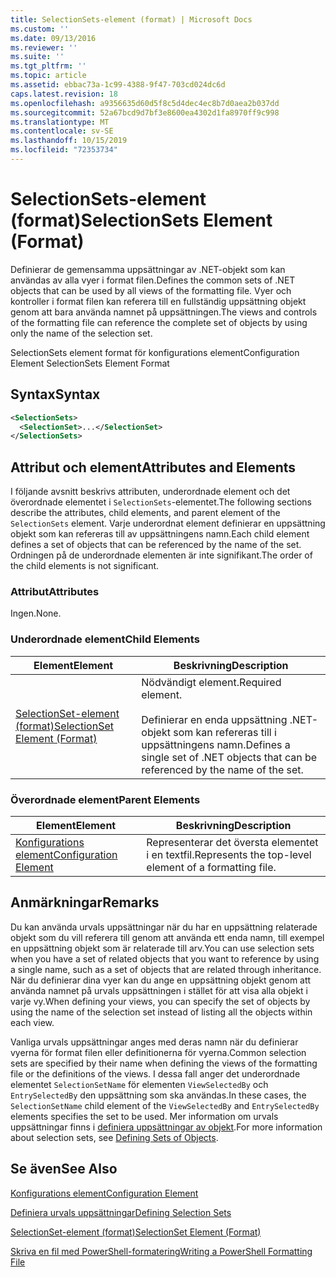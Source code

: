 ```yaml
---
title: SelectionSets-element (format) | Microsoft Docs
ms.custom: ''
ms.date: 09/13/2016
ms.reviewer: ''
ms.suite: ''
ms.tgt_pltfrm: ''
ms.topic: article
ms.assetid: ebbac73a-1c99-4388-9f47-703cd024dc6d
caps.latest.revision: 18
ms.openlocfilehash: a9356635d60d5f8c5d4dec4ec8b7d0aea2b037dd
ms.sourcegitcommit: 52a67bcd9d7bf3e8600ea4302d1fa8970ff9c998
ms.translationtype: MT
ms.contentlocale: sv-SE
ms.lasthandoff: 10/15/2019
ms.locfileid: "72353734"
---
```

# <a name="selectionsets-element-format"></a><span data-ttu-id="90278-102">SelectionSets-element (format)</span><span class="sxs-lookup"><span data-stu-id="90278-102">SelectionSets Element (Format)</span></span>

<span data-ttu-id="90278-103">Definierar de gemensamma uppsättningar av .NET-objekt som kan användas av alla vyer i format filen.</span><span class="sxs-lookup"><span data-stu-id="90278-103">Defines the common sets of .NET objects that can be used by all views of the formatting file.</span></span> <span data-ttu-id="90278-104">Vyer och kontroller i format filen kan referera till en fullständig uppsättning objekt genom att bara använda namnet på uppsättningen.</span><span class="sxs-lookup"><span data-stu-id="90278-104">The views and controls of the formatting file can reference the complete set of objects by using only the name of the selection set.</span></span>

<span data-ttu-id="90278-105">SelectionSets element format för konfigurations element</span><span class="sxs-lookup"><span data-stu-id="90278-105">Configuration Element SelectionSets Element Format</span></span>

## <a name="syntax"></a><span data-ttu-id="90278-106">Syntax</span><span class="sxs-lookup"><span data-stu-id="90278-106">Syntax</span></span>

```xml
<SelectionSets>
  <SelectionSet>...</SelectionSet>
</SelectionSets>
```

## <a name="attributes-and-elements"></a><span data-ttu-id="90278-107">Attribut och element</span><span class="sxs-lookup"><span data-stu-id="90278-107">Attributes and Elements</span></span>

<span data-ttu-id="90278-108">I följande avsnitt beskrivs attributen, underordnade element och det överordnade elementet i `SelectionSets`-elementet.</span><span class="sxs-lookup"><span data-stu-id="90278-108">The following sections describe the attributes, child elements, and parent element of the `SelectionSets` element.</span></span> <span data-ttu-id="90278-109">Varje underordnat element definierar en uppsättning objekt som kan refereras till av uppsättningens namn.</span><span class="sxs-lookup"><span data-stu-id="90278-109">Each child element defines a set of objects that can be referenced by the name of the set.</span></span> <span data-ttu-id="90278-110">Ordningen på de underordnade elementen är inte signifikant.</span><span class="sxs-lookup"><span data-stu-id="90278-110">The order of the child elements is not significant.</span></span>

### <a name="attributes"></a><span data-ttu-id="90278-111">Attribut</span><span class="sxs-lookup"><span data-stu-id="90278-111">Attributes</span></span>

<span data-ttu-id="90278-112">Ingen.</span><span class="sxs-lookup"><span data-stu-id="90278-112">None.</span></span>

### <a name="child-elements"></a><span data-ttu-id="90278-113">Underordnade element</span><span class="sxs-lookup"><span data-stu-id="90278-113">Child Elements</span></span>

|<span data-ttu-id="90278-114">Element</span><span class="sxs-lookup"><span data-stu-id="90278-114">Element</span></span>|<span data-ttu-id="90278-115">Beskrivning</span><span class="sxs-lookup"><span data-stu-id="90278-115">Description</span></span>|
|-------------|-----------------|
|[<span data-ttu-id="90278-116">SelectionSet-element (format)</span><span class="sxs-lookup"><span data-stu-id="90278-116">SelectionSet Element (Format)</span></span>](./selectionset-element-format.md)|<span data-ttu-id="90278-117">Nödvändigt element.</span><span class="sxs-lookup"><span data-stu-id="90278-117">Required element.</span></span><br /><br /> <span data-ttu-id="90278-118">Definierar en enda uppsättning .NET-objekt som kan refereras till i uppsättningens namn.</span><span class="sxs-lookup"><span data-stu-id="90278-118">Defines a single set of .NET objects that can be referenced by the name of the set.</span></span>|

### <a name="parent-elements"></a><span data-ttu-id="90278-119">Överordnade element</span><span class="sxs-lookup"><span data-stu-id="90278-119">Parent Elements</span></span>

|<span data-ttu-id="90278-120">Element</span><span class="sxs-lookup"><span data-stu-id="90278-120">Element</span></span>|<span data-ttu-id="90278-121">Beskrivning</span><span class="sxs-lookup"><span data-stu-id="90278-121">Description</span></span>|
|-------------|-----------------|
|[<span data-ttu-id="90278-122">Konfigurations element</span><span class="sxs-lookup"><span data-stu-id="90278-122">Configuration Element</span></span>](./configuration-element-format.md)|<span data-ttu-id="90278-123">Representerar det översta elementet i en textfil.</span><span class="sxs-lookup"><span data-stu-id="90278-123">Represents the top-level element of a formatting file.</span></span>|

## <a name="remarks"></a><span data-ttu-id="90278-124">Anmärkningar</span><span class="sxs-lookup"><span data-stu-id="90278-124">Remarks</span></span>

<span data-ttu-id="90278-125">Du kan använda urvals uppsättningar när du har en uppsättning relaterade objekt som du vill referera till genom att använda ett enda namn, till exempel en uppsättning objekt som är relaterade till arv.</span><span class="sxs-lookup"><span data-stu-id="90278-125">You can use selection sets when you have a set of related objects that you want to reference by using a single name, such as a set of objects that are related through inheritance.</span></span> <span data-ttu-id="90278-126">När du definierar dina vyer kan du ange en uppsättning objekt genom att använda namnet på urvals uppsättningen i stället för att visa alla objekt i varje vy.</span><span class="sxs-lookup"><span data-stu-id="90278-126">When defining your views, you can specify the set of objects by using the name of the selection set instead of listing all the objects within each view.</span></span>

<span data-ttu-id="90278-127">Vanliga urvals uppsättningar anges med deras namn när du definierar vyerna för format filen eller definitionerna för vyerna.</span><span class="sxs-lookup"><span data-stu-id="90278-127">Common selection sets are specified by their name when defining the views of the formatting file or the definitions of the views.</span></span> <span data-ttu-id="90278-128">I dessa fall anger det underordnade elementet `SelectionSetName` för elementen `ViewSelectedBy` och `EntrySelectedBy` den uppsättning som ska användas.</span><span class="sxs-lookup"><span data-stu-id="90278-128">In these cases, the `SelectionSetName` child element of the `ViewSelectedBy` and `EntrySelectedBy` elements specifies the set to be used.</span></span> <span data-ttu-id="90278-129">Mer information om urvals uppsättningar finns i [definiera uppsättningar av objekt](./defining-selection-sets.md).</span><span class="sxs-lookup"><span data-stu-id="90278-129">For more information about selection sets, see [Defining Sets of Objects](./defining-selection-sets.md).</span></span>

## <a name="see-also"></a><span data-ttu-id="90278-130">Se även</span><span class="sxs-lookup"><span data-stu-id="90278-130">See Also</span></span>

[<span data-ttu-id="90278-131">Konfigurations element</span><span class="sxs-lookup"><span data-stu-id="90278-131">Configuration Element</span></span>](./configuration-element-format.md)

[<span data-ttu-id="90278-132">Definiera urvals uppsättningar</span><span class="sxs-lookup"><span data-stu-id="90278-132">Defining Selection Sets</span></span>](./defining-selection-sets.md)

[<span data-ttu-id="90278-133">SelectionSet-element (format)</span><span class="sxs-lookup"><span data-stu-id="90278-133">SelectionSet Element (Format)</span></span>](./selectionset-element-format.md)

[<span data-ttu-id="90278-134">Skriva en fil med PowerShell-formatering</span><span class="sxs-lookup"><span data-stu-id="90278-134">Writing a PowerShell Formatting File</span></span>](./writing-a-powershell-formatting-file.md)
